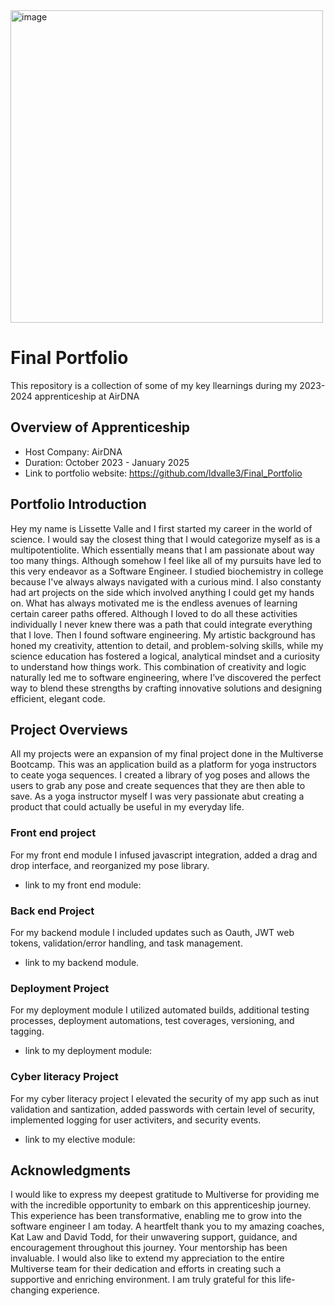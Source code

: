 <img width="500" alt="image" src="https://github.com/user-attachments/assets/a8adf1e6-94f5-4d27-b2ac-1c9a02048b6f">


# Final Portfolio
This repository is a collection of some of my key llearnings during my 2023-2024 apprenticeship at AirDNA

## Overview of Apprenticeship
- Host Company: AirDNA
- Duration: October 2023 - January 2025
- Link to portfolio website: https://github.com/ldvalle3/Final_Portfolio

 ## Portfolio Introduction
  Hey my name is Lissette Valle and I first started my career in the world of science. I would say the closest thing that I would categorize myself as is a multipotentiolite. Which essentially means that I am passionate about way too many things. Although somehow I feel like all of my pursuits have led to this very endeavor as a Software Engineer. I studied biochemistry in college because I've always always navigated with a curious mind. I also constanty had art projects on the side which involved anything I could get my hands on. What has always motivated me is the endless avenues of learning certain career paths offered. Although I loved to do all these activities individually I never knew there was a path that could integrate everything that I love. Then I found software engineering.
   My artistic background has honed my creativity, attention to detail, and problem-solving skills, while my science education has fostered a logical, analytical mindset and a curiosity to understand how things work. This combination of creativity and logic naturally led me to software engineering, where I’ve discovered the perfect way to blend these strengths by crafting innovative solutions and designing efficient, elegant code.

## Project Overviews 

All my projects were an expansion of my final project done in the Multiverse Bootcamp. This was an application build as a platform for yoga instructors to ceate yoga sequences. I created a library of yog poses and allows the users to grab any pose and create sequences that they are then able to save. As a yoga instructor myself I was very passionate abut creating a product that could actually be useful in my everyday life. 

### Front end project 

For my front end module I infused javascript integration, added a drag and drop interface, and reorganized my pose library.

 - link to my front end module: 

### Back end Project

For my backend module I included updates such as Oauth, JWT web tokens, validation/error handling, and task management.

 - link to my backend module.

### Deployment Project

For my deployment module I utilized automated builds, additional testing processes, deployment automations, test coverages, versioning, and tagging.

 - link to my deployment module: 

### Cyber literacy Project

For my cyber literacy project I elevated the security of my app such as inut validation and santization, added passwords with certain level of security, implemented logging for user activiters, and security events. 
 - link to my elective module: 



## Acknowledgments
I would like to express my deepest gratitude to Multiverse for providing me with the incredible opportunity to embark on this apprenticeship journey. This experience has been transformative, enabling me to grow into the software engineer I am today. A heartfelt thank you to my amazing coaches, Kat Law and David Todd, for their unwavering support, guidance, and encouragement throughout this journey. Your mentorship has been invaluable. I would also like to extend my appreciation to the entire Multiverse team for their dedication and efforts in creating such a supportive and enriching environment. I am truly grateful for this life-changing experience.
